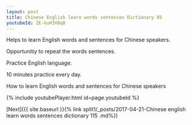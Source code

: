 ```yaml
---
layout: post
title: Chinese English learn words sentences Dictionary 85 
youtubeId: ZE-kuH3V8q8
---
```

 
 
Helps to learn English words and sentences for Chinese speakers.

Opportunitiy to repeat the words sentences. 

Practice English language. 
 
10 minutes practice every day. 
 
How to learn English words and sentences for Chinese speakers 
 
{% include youtubePlayer.html id=page.youtubeId %}
 
 
[Next]({{ site.baseurl }}{% link  split1/_posts/2017-04-21-Chinese english learn words sentences dictionary 115 .md%})
 
